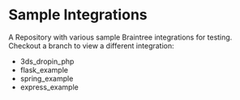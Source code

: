 # Sample Integrations

A Repository with various sample Braintree integrations for testing. Checkout a branch to view a different integration:
 * 3ds_dropin_php
 * flask_example
 * spring_example
 * express_example